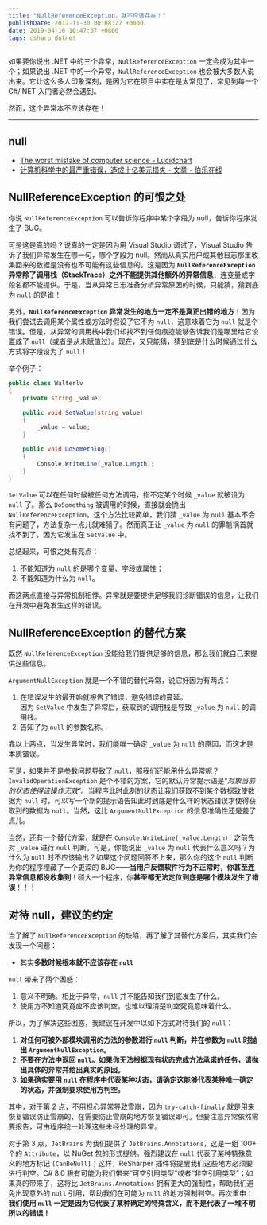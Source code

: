 ```yaml
---
title: "NullReferenceException，就不应该存在！"
publishDate: 2017-11-30 00:08:27 +0800
date: 2019-04-16 10:47:57 +0800
tags: csharp dotnet
---
```


如果要你说出 .NET 中的三个异常，`NullReferenceException` 一定会成为其中一个；如果说出 .NET 中的一个异常，`NullReferenceException` 也会被大多数人说出来。它让这么多人印象深刻，是因为它在项目中实在是太常见了，常见到每一个 C#/.NET 入门者必然会遇到。

然而，这个异常本不应该存在！

---

<p id="toc"></p>

## null

- [The worst mistake of computer science - Lucidchart](https://www.lucidchart.com/techblog/2015/08/31/the-worst-mistake-of-computer-science/)
- [计算机科学中的最严重错误，造成十亿美元损失 - 文章 - 伯乐在线](http://blog.jobbole.com/93667/)

## NullReferenceException 的可恨之处

你说 `NullReferenceException` 可以告诉你程序中某个字段为 null，告诉你程序发生了 BUG。

可是这是真的吗？说真的一定是因为用 Visual Studio 调试了，Visual Studio 告诉了我们异常发生在哪一句，哪个字段为 null。然而从真实用户或其他日志那里收集回来的数据是没有也不可能有这些信息的。这是因为 **`NullReferenceException` 异常除了调用栈（StackTrace）之外不能提供其他额外的异常信息**，连变量或字段名都不能提供。于是，当从异常日志准备分析异常原因的时候，只能猜，猜到底为 `null` 的是谁！

另外，**`NullReferenceException` 异常发生的地方一定不是真正出错的地方**！因为我们尝试去调用某个属性或方法时假设了它不为 `null`，这意味着它为 `null` 就是个错误。但是，从异常的调用栈中我们却找不到任何痕迹能够告诉我们是哪里给它设置成了 `null`（或者是从未赋值过）。现在，又只能猜，猜到底是什么时候通过什么方式将字段设为了 `null`！

举个例子：

```csharp
public class Walterlv
{
    private string _value;

    public void SetValue(string value)
    {
        _value = value;
    }

    public void DoSomething()
    {
        Console.WriteLine(_value.Length);
    }
}
```

`SetValue` 可以在任何时候被任何方法调用，指不定某个时候 `_value` 就被设为 `null` 了。那么 `DoSomething` 被调用的时候，直接就会抛出 `NullReferenceException`。这个方法比较简单，我们猜 `_value` 为 `null` 基本不会有问题了，方法复杂一点儿就难猜了。然而真正让 `_value` 为 `null` 的罪魁祸首就找不到了，因为它发生在 `SetValue` 中。

总结起来，可恨之处有亮点：

1. 不能知道为 `null` 的是哪个变量、字段或属性；
1. 不能知道为什么为 `null`。

而这两点直接与异常机制相悖。异常就是要提供足够我们诊断错误的信息，让我们在开发中避免发生这样的错误。

## NullReferenceException 的替代方案

既然 `NullReferenceException` 没能给我们提供足够的信息，那么我们就自己来提供这些信息。

`ArgumentNullException` 就是一个不错的替代异常，说它好因为有两点：

1. 在错误发生的最开始就报告了错误，避免错误的蔓延。  
  因为 `SetValue` 中发生了异常后，获取到的调用栈是导致 `_value` 为 `null` 的调用栈。
1. 告知了为 `null` 的参数名称。

靠以上两点，当发生异常时，我们能唯一确定 `_value` 为 `null` 的原因，而这才是本质错误。

可是，如果并不是参数问题导致了 `null`，那我们还能用什么异常呢？`InvalidOperationException` 是个不错的方案，它的默认异常提示语是“*对象当前的状态使得该操作无效*”。当程序此时此刻的状态让我们获取不到某个数据致使数据为 `null` 时，可以写一个新的提示语告知此时到底是什么样的状态错误才使得获取到的数据为 `null`。当然，这比 `ArgumentNullException` 的信息准确性还是差了点儿。

当然，还有一个替代方案，就是在 `Console.WriteLine(_value.Length);` 之前先对 `_value` 进行 `null` 判断。可是，你能说出 `_value` 为 `null` 代表什么意义吗？为什么为 `null` 时不应该输出？如果这个问题回答不上来，那么你的这个 `null` 判断为你的程序埋藏了一个更深的 BUG——**当用户反馈软件行为不正常时，你甚至连异常信息都没收集到**！硕大一个程序，你**甚至都无法定位到底是哪个模块发生了错误**！！！

## 对待 null，建议的约定

当了解了 `NullReferenceException` 的缺陷，再了解了其替代方案后，其实我们会发现一个问题：

- 其实**多数时候根本就不应该存在 `null`**

`null` 带来了两个困惑：

1. 意义不明确。相比于异常，`null` 并不能告知我们到底发生了什么。
1. 使用方不知道究竟应不应该判空，也难以理清楚判空究竟意味着什么。

所以，为了解决这些困惑，我建议在开发中以如下方式对待我们的 `null`：

1. **对任何可被外部模块调用的方法的参数进行 `null` 判断，并在参数为 `null` 时抛出 `ArgumentNullException`。**
1. **不要在方法中返回 `null`。如果你无法根据现有状态完成方法承诺的任务，请抛出具体的异常并给出真实的原因。**
1. **如果确实要用 `null` 在程序中代表某种状态，请确定这能够代表某种唯一确定的状态，并强制要求使用方判空。**

其中，对于第 2 点，不用担心异常导致雪崩，因为 `try-catch-finally` 就是用来恢复错误防止雪崩的，在需要防止雪崩的地方恢复错误即可。但要注意异常依然需要报告，可由程序统一处理这些未经处理的异常。

对于第 3 点，`JetBrains` 为我们提供了 `JetBrains.Annotations`，这是一组 100+ 个的 `Attribute`，以 NuGet 包的形式提供。强烈建议在 `null` 代表了某种特殊意义的地方标记 `[CanBeNull]`；这样，ReSharper 插件将提醒我们这些地方必须要进行判空。C# 8.0 极有可能为我们带来“可空引用类型”或者“非空引用类型”；如果真的带来了，这将比 `JetBrains.Annotations` 拥有更大的强制性，帮助我们避免出现意外的 `null` 引用，帮助我们在可能为 `null` 的地方强制判空。再次重申：**我们使用 `null` 一定是因为它代表了某种确定的特殊含义，而不是代表了一堆不明所以的错误！**
